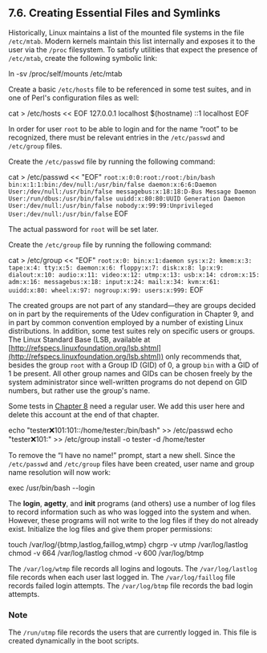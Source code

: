 ## 7.6. Creating Essential Files and Symlinks

Historically, Linux maintains a list of the mounted file systems in the file `/etc/mtab`. Modern kernels maintain this list internally and exposes it to the user via the `/proc` filesystem. To satisfy utilities that expect the presence of `/etc/mtab`, create the following symbolic link:

ln -sv /proc/self/mounts /etc/mtab

Create a basic `/etc/hosts` file to be referenced in some test suites, and in one of Perl's configuration files as well:

cat > /etc/hosts << EOF
127.0.0.1  localhost $(hostname)
::1        localhost
EOF

In order for user `root` to be able to login and for the name “root” to be recognized, there must be relevant entries in the `/etc/passwd` and `/etc/group` files.

Create the `/etc/passwd` file by running the following command:

cat > /etc/passwd << "EOF"
`root:x:0:0:root:/root:/bin/bash
bin:x:1:1:bin:/dev/null:/usr/bin/false
daemon:x:6:6:Daemon User:/dev/null:/usr/bin/false
messagebus:x:18:18:D-Bus Message Daemon User:/run/dbus:/usr/bin/false
uuidd:x:80:80:UUID Generation Daemon User:/dev/null:/usr/bin/false
nobody:x:99:99:Unprivileged User:/dev/null:/usr/bin/false`
EOF

The actual password for `root` will be set later.

Create the `/etc/group` file by running the following command:

cat > /etc/group << "EOF"
`root:x:0:
bin:x:1:daemon
sys:x:2:
kmem:x:3:
tape:x:4:
tty:x:5:
daemon:x:6:
floppy:x:7:
disk:x:8:
lp:x:9:
dialout:x:10:
audio:x:11:
video:x:12:
utmp:x:13:
usb:x:14:
cdrom:x:15:
adm:x:16:
messagebus:x:18:
input:x:24:
mail:x:34:
kvm:x:61:
uuidd:x:80:
wheel:x:97:
nogroup:x:99:
users:x:999:`
EOF

The created groups are not part of any standard—they are groups decided on in part by the requirements of the Udev configuration in Chapter 9, and in part by common convention employed by a number of existing Linux distributions. In addition, some test suites rely on specific users or groups. The Linux Standard Base (LSB, available at [http://refspecs.linuxfoundation.org/lsb.shtml](http://refspecs.linuxfoundation.org/lsb.shtml)) only recommends that, besides the group `root` with a Group ID (GID) of 0, a group `bin` with a GID of 1 be present. All other group names and GIDs can be chosen freely by the system administrator since well-written programs do not depend on GID numbers, but rather use the group's name.

Some tests in [Chapter 8](https://linuxfromscratch.org/lfs/downloads/stable/LFS-BOOK-11.1-NOCHUNKS.html#chapter-building-system "Chapter 8. Installing Basic System Software") need a regular user. We add this user here and delete this account at the end of that chapter.

echo "tester:x:101:101::/home/tester:/bin/bash" >> /etc/passwd
echo "tester:x:101:" >> /etc/group
install -o tester -d /home/tester

To remove the “I have no name!” prompt, start a new shell. Since the `/etc/passwd` and `/etc/group` files have been created, user name and group name resolution will now work:

exec /usr/bin/bash --login

The **login**, **agetty**, and **init** programs (and others) use a number of log files to record information such as who was logged into the system and when. However, these programs will not write to the log files if they do not already exist. Initialize the log files and give them proper permissions:

touch /var/log/{btmp,lastlog,faillog,wtmp}
chgrp -v utmp /var/log/lastlog
chmod -v 664  /var/log/lastlog
chmod -v 600  /var/log/btmp

The `/var/log/wtmp` file records all logins and logouts. The `/var/log/lastlog` file records when each user last logged in. The `/var/log/faillog` file records failed login attempts. The `/var/log/btmp` file records the bad login attempts.

### Note

The `/run/utmp` file records the users that are currently logged in. This file is created dynamically in the boot scripts.